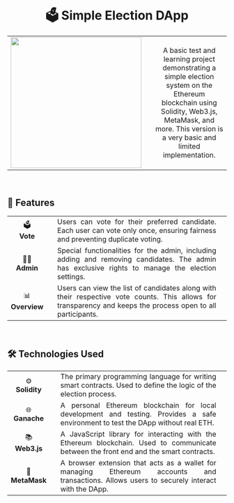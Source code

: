 <div align="center">
    <h1>🗳️ Simple Election DApp</h1>
</div>

<table align="center">
    <tr>
        <td align="center">
            <img src="https://github.com/user-attachments/assets/7ce163b6-fc7f-44a5-8511-74116fb1753f" width="300">
        </td>
        <td></td>
        <td align="center">
            <p>A basic test and learning project demonstrating a simple election system on the Ethereum blockchain using Solidity, Web3.js, MetaMask, and more. This version is a very basic and limited implementation.</p>
        </td>
    </tr>
</table>

<br>

## 🚀 Features

<table align="center">
    <tbody>
        <tr>
            <td align="center">🗳️<br><b>Vote</b></td>
            <td></td>
            <td align="justify">Users can vote for their preferred candidate. Each user can vote only once, ensuring fairness and preventing duplicate voting.</td>
            <td></td>
        </tr>
        <tr>
            <td align="center">👨‍💼<br><b>Admin</b></td>
            <td></td>
            <td align="justify">Special functionalities for the admin, including adding and removing candidates. The admin has exclusive rights to manage the election settings.</td>
            <td></td>
        </tr>
        <tr>
            <td align="center">📊<br><b>Overview</b></td>
            <td></td>
            <td align="justify">Users can view the list of candidates along with their respective vote counts. This allows for transparency and keeps the process open to all participants.</td>
            <td></td>
        </tr>
    </tbody>
</table>

<br>

## 🛠️ Technologies Used

<table align="center">
    <tbody>
        <tr>
            <td align="center">⚙️<br><b>Solidity</b></td>
            <td></td>
            <td align="justify">The primary programming language for writing smart contracts. Used to define the logic of the election process.</td>
            <td></td>
        </tr>
        <tr>
            <td align="center">🌐<br><b>Ganache</b></td>
            <td></td>
            <td align="justify">A personal Ethereum blockchain for local development and testing. Provides a safe environment to test the DApp without real ETH.</td>
            <td></td>
        </tr>
        <tr>
            <td align="center">📚<br><b>Web3.js</b></td>
            <td></td>
            <td align="justify">A JavaScript library for interacting with the Ethereum blockchain. Used to communicate between the front end and the smart contracts.</td>
            <td></td>
        </tr>
        <tr>
            <td align="center">🦊<br><b>MetaMask</b></td>
            <td></td>
            <td align="justify">A browser extension that acts as a wallet for managing Ethereum accounts and transactions. Allows users to securely interact with the DApp.</td>
            <td></td>
        </tr>
    </tbody>
</table>
